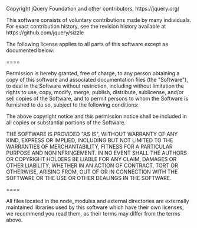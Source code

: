 <p>Copyright jQuery Foundation and other contributors, https://jquery.org/</p>

<p>This software consists of voluntary contributions made by many
individuals. For exact contribution history, see the revision history
available at https://github.com/jquery/sizzle</p>

<p>The following license applies to all parts of this software except as
documented below:</p>

<p>====</p>

<p>Permission is hereby granted, free of charge, to any person obtaining
a copy of this software and associated documentation files (the
"Software"), to deal in the Software without restriction, including
without limitation the rights to use, copy, modify, merge, publish,
distribute, sublicense, and/or sell copies of the Software, and to
permit persons to whom the Software is furnished to do so, subject to
the following conditions:</p>

<p>The above copyright notice and this permission notice shall be
included in all copies or substantial portions of the Software.</p>

<p>THE SOFTWARE IS PROVIDED "AS IS", WITHOUT WARRANTY OF ANY KIND,
EXPRESS OR IMPLIED, INCLUDING BUT NOT LIMITED TO THE WARRANTIES OF
MERCHANTABILITY, FITNESS FOR A PARTICULAR PURPOSE AND
NONINFRINGEMENT. IN NO EVENT SHALL THE AUTHORS OR COPYRIGHT HOLDERS BE
LIABLE FOR ANY CLAIM, DAMAGES OR OTHER LIABILITY, WHETHER IN AN ACTION
OF CONTRACT, TORT OR OTHERWISE, ARISING FROM, OUT OF OR IN CONNECTION
WITH THE SOFTWARE OR THE USE OR OTHER DEALINGS IN THE SOFTWARE.</p>

<p>====</p>

<p>All files located in the node_modules and external directories are
externally maintained libraries used by this software which have their
own licenses; we recommend you read them, as their terms may differ from
the terms above.</p>


